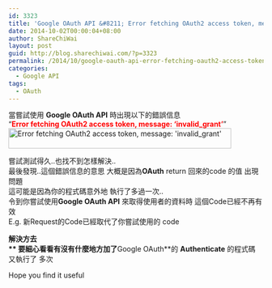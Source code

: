 ```yaml
---
id: 3323
title: 'Google OAuth API &#8211; Error fetching OAuth2 access token, message: &#8216;invalid_grant&#8217;'
date: 2014-10-02T00:00:04+08:00
author: ShareChiWai
layout: post
guid: http://blog.sharechiwai.com/?p=3323
permalink: /2014/10/google-oauth-api-error-fetching-oauth2-access-token-message-invalid_grant/
categories:
  - Google API
tags:
  - OAuth
---
```

當嘗試使用 **Google OAuth API** 時出現以下的錯誤信息  
&#8220;<span style="color: #ff0000;"><strong>Error fetching OAuth2 access token, message: &#8216;invalid_grant&#8217;</strong></span>&#8221;  
<img class="alignnone" src="https://i2.wp.com/farm4.static.flickr.com/3935/15290473669_77fde2e946_z.jpg?resize=440%2C40" alt="Error fetching OAuth2 access token, message: 'invalid_grant'" width="440" height="40" data-recalc-dims="1" /> 

嘗試測試得久..也找不到怎樣解決..  
最後發現..這個錯誤信息的意思 大概是因為**OAuth** return 回來的code 的值 出現問題  
這可能是因為你的程式碼意外地 執行了多過一次..  
令到你嘗試使用**Google OAuth API** 來取得使用者的資料時 這個Code已經不再有效  
E.g. 新Request的Code已經取代了你嘗試使用的 code

**解決方去  
** 要細心看看有沒有什麼地方加了**Google OAuth**的 **Authenticate** 的程式碼 又執行了 多次

Hope you find it useful